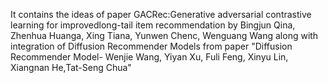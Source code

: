 It contains the ideas of paper GACRec:Generative adversarial contrastive learning for improvedlong-tail 
item recommendation by Bingjun Qina, Zhenhua Huanga, Xing Tiana, Yunwen Chenc, Wenguang Wang along with 
integration of Diffusion Recommender Models from paper "Diffusion Recommender Model- Wenjie Wang, Yiyan Xu, Fuli Feng, Xinyu Lin, Xiangnan He,Tat-Seng Chua"

